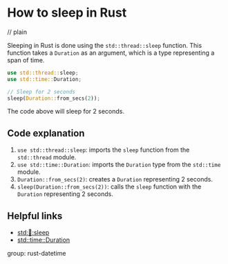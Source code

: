 # How to sleep in Rust
// plain

Sleeping in Rust is done using the `std::thread::sleep` function. This function takes a `Duration` as an argument, which is a type representing a span of time.

```rust
use std::thread::sleep;
use std::time::Duration;

// Sleep for 2 seconds
sleep(Duration::from_secs(2));
```

The code above will sleep for 2 seconds.

## Code explanation


1. `use std::thread::sleep`: imports the `sleep` function from the `std::thread` module.
2. `use std::time::Duration`: imports the `Duration` type from the `std::time` module.
3. `Duration::from_secs(2)`: creates a `Duration` representing 2 seconds.
4. `sleep(Duration::from_secs(2))`: calls the `sleep` function with the `Duration` representing 2 seconds.

## Helpful links

- [std::thread::sleep](https://doc.rust-lang.org/std/thread/fn.sleep.html)
- [std::time::Duration](https://doc.rust-lang.org/std/time/struct.Duration.html)

group: rust-datetime